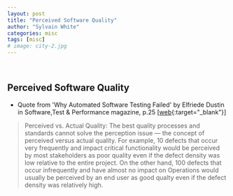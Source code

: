 ```yaml
---
layout: post
title: "Perceived Software Quality"
author: "Sylvain White"
categories: misc
tags: [misc]
# image: city-2.jpg
---
```

<br/>

## Perceived Software Quality

* Quote from 'Why Automated Software Testing Failed' by Elfriede Dustin 
in Software,Test & Performance magazine, p.25 [[web](https://issuu.com/mkristiansen/docs/stp-2008-10){:target="_blank"}]


> Perceived vs. Actual Quality: The best quality processes and standards cannot solve the perception issue — the concept of perceived versus actual quality. For example, 10 defects that occur very frequently and impact critical functionality would be perceived by most stakeholders as poor quality even if the defect density was low relative to the entire project. On the other hand, 100 defects that occur infrequently and have almost no impact on Operations would usually be
perceived by an end user as good qualty even if the defect density was relatively high.


